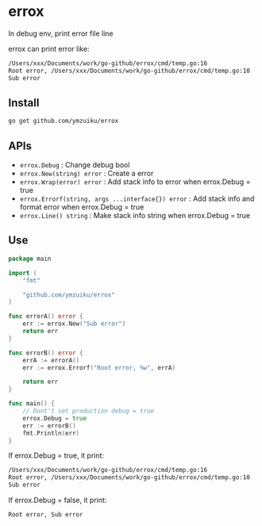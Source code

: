 # errox

In debug env, print error file line

errox can print error like:

```bash
/Users/xxx/Documents/work/go-github/errox/cmd/temp.go:16
Root error, /Users/xxx/Documents/work/go-github/errox/cmd/temp.go:10
Sub error
```

## Install

```bash
go get github.com/ymzuiku/errox
```

## APIs

- `errox.Debug` : Change debug bool
- `errox.New(string) error` : Create a error
- `errox.Wrap(error) error` : Add stack info to error when errox.Debug = true
- `errox.Errorf(string, args ...interface{}) error` : Add stack info and format error when errox.Debug = true
- `errox.Line() string` : Make stack info string when errox.Debug = true

## Use

```go
package main

import (
	"fmt"

	"github.com/ymzuiku/errox"
)

func errorA() error {
	err := errox.New("Sub error")
	return err
}

func errorB() error {
	errA := errorA()
	err := errox.Errorf("Root error, %w", errA)

	return err
}

func main() {
	// Dont't set production debug = true
	errox.Debug = true
	err := errorB()
	fmt.Println(err)
}
```

If errox.Debug = true, it print:

```bash
/Users/xxx/Documents/work/go-github/errox/cmd/temp.go:16
Root error, /Users/xxx/Documents/work/go-github/errox/cmd/temp.go:10
Sub error
```

If errox.Debug = false, it print:

```bash
Root error, Sub error
```

